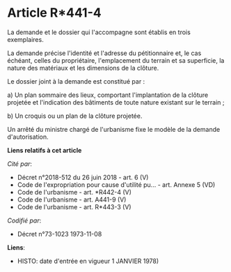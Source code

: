 # Article R*441-4

La demande et le dossier qui l'accompagne sont établis en trois exemplaires.

La demande précise l'identité et l'adresse du pétitionnaire et, le cas échéant, celles du propriétaire, l'emplacement du
terrain et sa superficie, la nature des matériaux et les dimensions de la clôture.

Le dossier joint à la demande est constitué par :

a) Un plan sommaire des lieux, comportant l'implantation de la clôture projetée et l'indication des bâtiments de toute nature
existant sur le terrain ;

b) Un croquis ou un plan de la clôture projetée.

Un arrêté du ministre chargé de l'urbanisme fixe le modèle de la demande d'autorisation.

**Liens relatifs à cet article**

_Cité par_:

  - Décret n°2018-512 du 26 juin 2018 - art. 6 (V)
  - Code de l'expropriation pour cause d'utilité pu... - art. Annexe 5 (VD)
  - Code de l'urbanisme - art. *R442-4 (V)
  - Code de l'urbanisme - art. A441-9 (V)
  - Code de l'urbanisme - art. R*443-3 (V)

_Codifié par_:

  - Décret n°73-1023 1973-11-08

**Liens**:

  - HISTO: date d'entrée en vigueur 1 JANVIER 1978)
